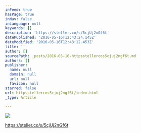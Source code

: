 ```yaml
---
inFeed: true
hasPage: true
inNav: false
inLanguage: null
keywords: []
description: 'https://steller.co/s/5cjUj2nGf6t'
datePublished: '2016-05-16T12:43:24.145Z'
dateModified: '2016-05-16T12:43:12.453Z'
title: ''
author: []
sourcePath: _posts/2016-05-16-httpsstellercos5cjuj2ngf6t.md
authors: []
publisher:
  name: null
  domain: null
  url: null
  favicon: null
starred: false
url: httpsstellercos5cjuj2ngf6t/index.html
_type: Article

---
```

![](https://the-grid-user-content.s3-us-west-2.amazonaws.com/732c17e2-ea94-4932-a61e-330e3e5992ec.jpg)

https://steller.co/s/5cjUj2nGf6t